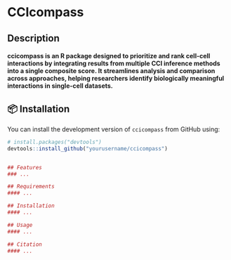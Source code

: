 # CCIcompass

## Description
#### **ccicompass** is an R package designed to **prioritize and rank cell-cell interactions** by integrating results from multiple CCI inference methods into a single composite score. It streamlines analysis and comparison across approaches, helping researchers identify biologically meaningful interactions in single-cell datasets.

## 📦 Installation

You can install the development version of `ccicompass` from GitHub using:

```r
# install.packages("devtools")
devtools::install_github("yourusername/ccicompass")


## Features
### ...

## Requirements
#### ...

## Installation
#### ...

## Usage
#### ...

## Citation
#### ...
